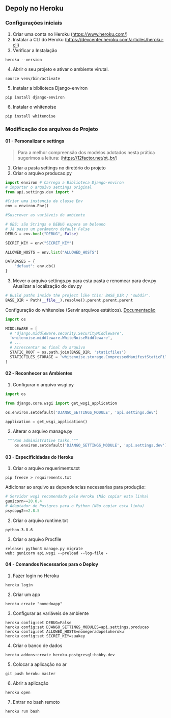 ## Depoly no Heroku

### Configurações iniciais
1. Criar uma conta no Heroku (https://www.heroku.com/)
2. Instalar a CLI do Heroku (https://devcenter.heroku.com/articles/heroku-cli)
3. Verificar a Instalação
```
heroku --version
```
4. Abrir o seu projeto e ativar o ambiente virutal.
```
source venv/bin/activate
```
5. Instalar a biblioteca  Django-environ
```
pip install django-environ
```
6. Instalar o whitenoise
```
pip install whitenoise
```


### Modificação dos arquivos do Projeto

#### 01 - Personalizar o settings
> Para a melhor compreensão dos modelos adotados nesta prática sugerimos a leitura:
(https://12factor.net/pt_br/)
1. Criar a pasta settings no  diretório do projeto
2. Criar o arquivo producao.py
``` python
import environ # Carrega a Biblioteca Django-environ
# importar o arquivo settings original
from api.settings.dev import *

#Criar uma instancia da classe Env
env = environ.Env()

#Suscrever as variáveis de ambiente

# OBS: são Strings e DEBUG espera um boleano
# Já passo um parâmetro default False
DEBUG = env.bool("DEBUG", False) 

SECRET_KEY = env("SECRET_KEY")

ALLOWED_HOSTS = env.list("ALLOWED_HOSTS")

DATABASES = {
    "defaut": env.db()
}

```
3. Mover o arquivo settings.py para esta pasta e renomear para dev.py
Atualizar a localização do dev.py
``` python
# Build paths inside the project like this: BASE_DIR / 'subdir'.
BASE_DIR = Path(__file__).resolve().parent.parent.parent
```
Configuração do whitenoise (Servir arquivos estáticos). [Documentação](http://whitenoise.evans.io/en/stable/)
``` python 
import os

MIDDLEWARE = [
  # 'django.middleware.security.SecurityMiddleware',
  'whitenoise.middleware.WhiteNoiseMiddleware',
  # ...
  # Acrescentar ao final do arquivo
  STATIC_ROOT = os.path.join(BASE_DIR, 'staticfiles')
  STATICFILES_STORAGE = 'whitenoise.storage.CompressedManifestStaticFilesStorage'
]
```

#### 02 - Reconhecer os Ambientes

1. Configurar o arquivo wsgi.py
```python
import os

from django.core.wsgi import get_wsgi_application

os.environ.setdefault('DJANGO_SETTINGS_MODULE', 'api.settings.dev')

application = get_wsgi_application()
```
2. Alterar o arquivo manage.py
``` python
 """Run administrative tasks."""
    os.environ.setdefault('DJANGO_SETTINGS_MODULE', 'api.settings.dev')
```

#### 03 - Especificidadas do Heroku
1. Criar o arquivo requeriments.txt
```
pip freeze > requirements.txt
```
Adicionar ao arquivo as dependencias necessarias para produção:
``` python 
# Servidor wsgi recomendado pelo Heroku (Não copiar esta linha)
gunicorn==20.0.4
# Adaptador de Postgres para o Python (Não copiar esta linha)
psycopg2==2.8.5 

```
2. Criar o arquivo runtime.txt
```
python-3.8.6
```
3. Criar o arquivo Procfile
```
release: python3 manage.py migrate
web: gunicorn api.wsgi --preload --log-file -
```
#### 04 - Comandos Necessarios para o Deploy
1. Fazer login no Heroku
```
heroku login
```
2. Criar um app 
```
heroku create "nomedoapp"
```
3. Configurar as variáveis de ambiente
```
heroku config:set DEBUG=False
heroku config:set DJANGO_SETTINGS_MODULES=api.settings.producao
heroku config:set ALLOWED_HOSTS=nomegeradopeloheroku
heroku config:set SECRET_KEY=suakey

```
4. Criar o banco de dados
```
heroku addons:create heroku-postgresql:hobby-dev
```
5. Colocar a aplicação no ar
```
git push heroku master
```
6. Abrir a aplicação
```
heroku open
```
7. Entrar no bash remoto
```
heroku run bash
```